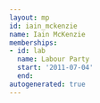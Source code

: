 ```yaml
---
layout: mp
id: iain_mckenzie
name: Iain McKenzie
memberships:
- id: lab
  name: Labour Party
  start: '2011-07-04'
  end: 
autogenerated: true
---
```

